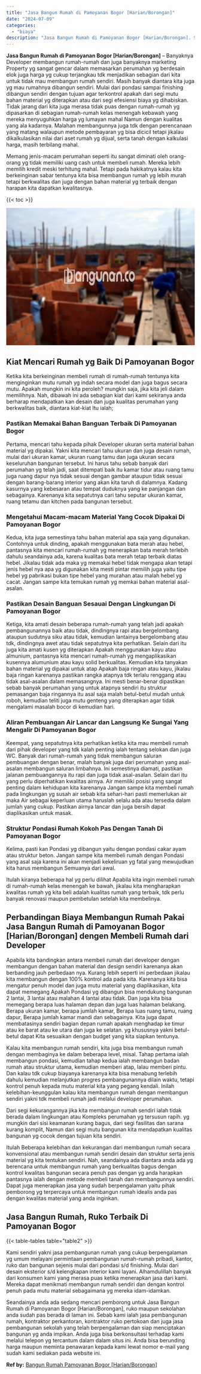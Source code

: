 ```yaml
---
title: "Jasa Bangun Rumah di Pamoyanan Bogor [Harian/Borongan]"
date: "2024-07-09"
categories: 
  - "biaya"
description: "Jasa Bangun Rumah di Pamoyanan Bogor [Harian/Borongan]. Seandainya anda ada sedang mencari pemborong untuk Jasa Bangun Rumah di Pamoyanan Bogor [Harian/Boro..."
---
```


**Jasa Bangun Rumah di Pamoyanan Bogor \[Harian/Borongan\]** – Banyaknya Developer membangun rumah-rumah dan juga banyaknya marketing Property yg sangat gencar dalam memasarkan perumahan yg berdesain elok juga harga yg cukup terjangkau tdk menjadikan sebagian dari kita untuk tidak mau membangun rumah sendiri. Masih banyak diantara kita juga yg mau rumahnya dibangun sendiri. Mulai dari pondasi sampai finishing dibangun sendiri dengan tujuan agar terkontrol apakah dari segi mutu bahan material yg diterapkan atau dari segi efesiensi biaya yg dihabiskan. Tidak jarang dari kita juga merasa tidak puas dengan rumah-rumah yg dipasarkan di sebagian rumah-rumah kelas menengah kebawah yang mereka menyuguhkan harga yg lumayan mahal Namun dengan kualitas yang ala kadarnya. Malahan membangunnya juga tdk dengan perencanaan yang matang walaupun metode pembayaran yg bisa dicicil tetapi jikalau dikalkulasikan nilai dari aset rumah yg dijual, serta tanah dengan kalkulasi harga, masih terbilang mahal.

Memang jenis-macam perumahan seperti itu sangat diminati oleh orang-orang yg tidak memiliki uang cash untuk membeli rumah. Mereka lebih memilih kredit meski terhitung mahal. Tetapi pada hakikatnya kalau kita berkeinginan sabar tentunya kita bisa membangun rumah yg lebih murah tetapi berkwalitas dan juga dengan bahan material yg terbaik dengan harapan kita dapatkan kwalitasnya.

{{< toc >}}

![Jasa Bangun Rumah di Pamoyanan Bogor [Harian/Borongan]](/images/borong-bangunan-16.png)

## Kiat Mencari Rumah yg Baik Di Pamoyanan Bogor

Ketika kita berkeinginan membeli rumah di rumah-rumah tentunya kita menginginkan mutu rumah yg indah secara model dan juga bagus secara mutu. Apakah mungkin ini kita peroleh? mungkin saja, jika kita jeli dalam memilihnya. Nah, dibawah ini ada sebagian kiat dari kami sekiranya anda berharap mendapatkan kan desain dan juga kualitas perumahan yang berkwalitas baik, diantara kiat-kiat Itu ialah;

### Pastikan Memakai Bahan Banguan Terbaik Di Pamoyanan Bogor

Pertama, mencari tahu kepada pihak Developer ukuran serta material bahan material yg dipakai. Yakni kita mencari tahu ukuran dan juga desain rumah, mulai dari ukuran kamar, ukuran ruang tamu dan juga ukuran secara keseluruhan bangunan tersebut. Ini harus tahu sebab banyak dari perumahan yg telah jadi, saat ditempati baik itu kamar tidur atau ruang tamu juga ruang dapur nya tidak sesuai dengan gambar ataupun tidak sesuai dengan barang-barang interior yang akan kita taruh di dalamnya. Kadang kasurnya yang kebesaran atau tempat duduknya yang ke panjangan dan sebagainya. Karenanya kita sepatutnya cari tahu seputar ukuran kamar, ruang tetamu dan kitchen pada bangunan tersebut.

### Mengetahui Macam-macam Material Yang Cocok Dipakai Di Pamoyanan Bogor

Kedua, kita juga semestinya tahu bahan material apa saja yang digunakan. Contohnya untuk dinding, apakah menggunakan bata merah atau hebel, pantasnya kita mencari rumah-rumah yg menerapkan bata merah terlebih dahulu seandainya ada, karena kualitas bata merah tetap terbaik diatas hebel. Jikalau tidak ada maka yg memakai hebel tidak mengapa akan tetapi jenis hebel nya apa yg digunakan kita mesti pintar memilih juga yaitu tipe hebel yg pabrikasi bukan tipe hebel yang murahan atau malah hebel yg cacat. Jangan sampe kita temukan rumah yg memkai bahan material asal-asalan.

### Pastikan Desain Banguan Sesauai Dengan Lingkungan Di Pamoyanan Bogor

Ketiga, kita amati desain beberapa rumah-rumah yang telah jadi apakah pembangunannya baik atau tidak, dindingnya rapi atau bergelombang ataupun sudutnya siku atau tidak, kemudian lantainya bergelombang atau tdk, dindingnya awet atau tidak sepatutnya kita perhatikan. Selain dari itu juga kita amati kusen yg diterapkan Apakah menggunakan kayu atau almunium, pantasnya kita mencari rumah-rumah yg mengaplikasikan kusennya alumunium atau kayu solid berkualitas. Kemudian kita tanyakan bahan material yg dipakai untuk atap Apakah baja ringan atau kayu, jikalau baja ringan karenanya pastikan rangka atapnya tdk terlalu renggang atau tidak asal-asalan dalam memasangnya. Ini mesti benar-benar dipastikan sebab banyak perumahan yang untuk atapnya sendiri itu struktur pemasangan baja ringannya itu asal saja malah betul-betul mudah untuk roboh, kemudian teliti juga mutu genteng yang diterapkan agar tidak mengalami masalah bocor di kemudian hari.

### Aliran Pembuangan Air Lancar dan Langsung Ke Sungai Yang Mengalir Di Pamoyanan Bogor

Keempat, yang sepatutnya kita perhatikan ketika kita mau membeli rumah dari pihak developer yang tdk kalah penting ialah tentang selokan dan juga WC. Banyak dari rumah-rumah yang tidak membangun saluran pembuangan dengan benar, malah banyak juga dari perumahan yang asal-asalan membangun saluran limbahnya. Ini semestinya diamati, pastikan jalanan pembuangannya itu rapi dan juga tidak asal-asalan. Selain dari itu yang perlu diperhatikan kwalitas airnya. Air memiliki posisi yang sangat penting dalam kehidupan kita karenanya Jangan sampe kita membeli rumah pada lingkungan yg susah air sebab kita sehari-hari pasti memerlukan air maka Air sebagai keperluan utama haruslah selalu ada atau tersedia dalam jumlah yang cukup. Pastikan airnya lancar dan juga bersih dapat diaplikasikan untuk masak.

### Struktur Pondasi Rumah Kokoh Pas Dengan Tanah Di Pamoyanan Bogor

Kelima, pasti kan Pondasi yg dibangun yaitu dengan pondasi cakar ayam atau struktur beton. Jangan sampe kita membeli rumah dengan Pondasi yang asal saja karena ini akan menjadi kekeliruan yg fatal yang mewujudkan kita harus membangun Semuanya dari awal.

Itulah kiranya beberapa hal yg perlu dilihat Apabila kita ingin membeli rumah di rumah-rumah kelas menengah ke bawah, jikalau kita mengharapkan kwalitas rumah yg kita beli adalah kualitas rumah yang terbaik, tdk perlu banyak renovasi maupun pembetulan setelah kita membelinya.

## Perbandingan Biaya Membangun Rumah Pakai Jasa Bangun Rumah di Pamoyanan Bogor \[Harian/Borongan\] dengen Membeli Rumah dari Developer

Apabila kita bandingkan antara membeli rumah dari developer dengan membangun dengan bahan material dan design sendiri karenanya akan berbanding jauh perbedaan nya. Kurang lebih seperti ini perbedaan jikalau kita membangun dengan 100% kontrol ada pada kita. Karenanya kita bisa mengatur penuh model dan juga mutu material yang diaplikasikan, kita dapat memegang Apakah Pondasi yg dibangun bisa mendukung bangunan 2 lantai, 3 lantai atau malahan 4 lantai atau tidak. Dan juga kita bisa memegang berapa luas halaman depan dan juga luas halaman belakang. Berapa ukuran kamar, berapa jumlah kamar, Berapa luas ruang tamu, ruang dapur, Berapa jumlah kamar mandi dan sebagainya. Kita juga dapat membatasinya sendiri bagian depan rumah apakah menghadap ke timur atau ke barat atau ke utara dan juga ke selatan. yg khususnya yakni betul-betul dapat Kita sesuaikan dengan budget yang kita siapkan tentunya.

Kalau kita membangun rumah sendiri, kita juga bisa membangun rumah dengan membaginya ke dalam beberapa level, misal. Tahap pertama ialah membangun pondasi, kemudian tahap kedua ialah membangun badan rumah atau struktur utama, kemudian memberi atap, lalau memberi pintu. Dan kalau tdk cukup biayanya karenanya kita bisa menabung terlebih dahulu kemudian melanjutkan progres pembangunannya dilain waktu, tetapi kontrol penuh kepada mutu material kita yang pegang kendali. Inilah kelebihan-keunggulan kalau kita membangun rumah dengan membangun sendiri yakni tdk membeli rumah jadi melalui developer perumahan.

Dari segi kekurangannya jika kita membangun rumah sendiri ialah tidak berada dalam lingkungan atau Kompleks perumahan yg tersusun rapih. yg mungkin dari sisi keamanan kurang bagus, dari segi fasilitas dan sarana kurang komplit, Namun dari segi mutu bangunan kita mendapatkan kualitas bangunan yg cocok dengan tujuan kita sendiri.

Itulah Beberapa kelebihan dan kekurangan dari membangun rumah secara konvensional atau membangun rumah sendiri desain dan struktur serta jenis material yg kita tentukan sendiri. Nah, seandainya ada diantara anda ada yg berencana untuk membangun rumah yang berkualitas bagus dengan kontrol kwalitas bangunan secara penuh pas dengan yg anda harapkan pantasnya ialah dengan metode membeli tanah dan membangunnya sendiri. Dapat juga menerapkan jasa yang sudah berpengalaman yaitu pihak pemborong yg terpercaya untuk membangun rumah idealis anda pas dengan kwalitas material yang anda inginkan.

## Jasa Bangun Rumah, Ruko Terbaik Di Pamoyanan Bogor

{{< table-tables table="table2" >}}

Kami sendiri yakni jasa pembangunan rumah yang cukup berpengalaman yg umum melayani permintaan pembangunan rumah-rumah pribadi, kantor, ruko dan bangunan sejenis mulai dari pondasi s/d finishing. Mulai dari desain eksterior s/d kelengkapan interior kami layani. Alhamdulillah banyak dari konsumen kami yang merasa puas ketika menerapkan jasa dari kami. Mereka dapat menikmati membangun rumah sendiri dan dengan kontrol penuh pada mutu material sebagaimana yg mereka idam-idamkan.

Seandainya anda ada sedang mencari pemborong untuk Jasa Bangun Rumah di Pamoyanan Bogor \[Harian/Borongan\], ruko maupun sekolahan anda sudah pas berada di laman ini. Sebab kami ialah jasa pembangunan rumah, kontraktor perkantoran, kontraktor ruko pertokoan dan juga jasa pembangunan sekolah yang telah berpengalaman dan siap menciptakan bangunan yg anda impikan. Anda juga bisa berkonsultasi terhadap kami melalui telepon yg tercantum dalam dalam situs ini. Anda bisa berunding harga maupun meminta penawaran kepada kami lewat nomor e-mail yang sudah kami sediakan pada website ini.

**Ref by:** [Bangun Rumah Pamoyanan Bogor [Harian/Borongan]](https://id.wikipedia.org/wiki/Bangun)
